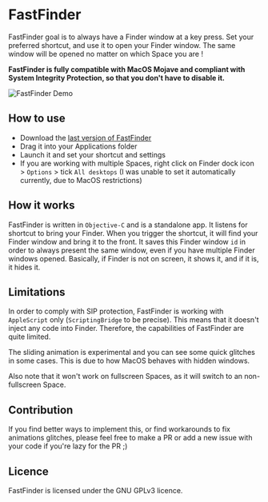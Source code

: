 # FastFinder

FastFinder goal is to always have a Finder window at a key press. Set your preferred shortcut, and use it to open your Finder window. The same window will be opened no matter on which Space you are !

**FastFinder is fully compatible with MacOS Mojave and compliant with System Integrity Protection, so that you don't have to disable it.**

![FastFinder Demo](https://cdn-04.bayfiles.com/T5c052m6b7/c53ac742-1543705968/Demo+FastFinder.gif)


## How to use

- Download the [last version of FastFinder](https://github.com/AnthoPakPak/FastFinder/releases/download/0.1/FastFinder_v0.1.dmg)
- Drag it into your Applications folder
- Launch it and set your shortcut and settings
- If you are working with multiple Spaces, right click on Finder dock icon > `Options` > tick `All desktops` (I was unable to set it automatically currently, due to MacOS restrictions)


## How it works

FastFinder is written in `Objective-C` and is a standalone app. It listens for shortcut to bring your Finder. When you trigger the shortcut, it will find your Finder window and bring it to the front. It saves this Finder window `id` in order to always present the same window, even if you have multiple Finder windows opened. Basically, if Finder is not on screen, it shows it, and if it is, it hides it.

## Limitations

In order to comply with SIP protection, FastFinder is working with `AppleScript` only (`ScriptingBridge` to be precise). This means that it doesn't inject any code into Finder. Therefore, the capabilities of FastFinder are quite limited.

The sliding animation is experimental and you can see some quick glitches in some cases. This is due to how MacOS behaves with hidden windows.

Also note that it won't work on fullscreen Spaces, as it will switch to an non-fullscreen Space.

## Contribution

If you find better ways to implement this, or find workarounds to fix animations glitches, please feel free to make a PR or add a new issue with your code if you're lazy for the PR ;) 


## Licence
FastFinder is licensed under the GNU GPLv3 licence.
